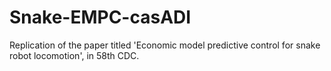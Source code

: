 # Snake-EMPC-casADI
Replication of the paper titled 'Economic model predictive control for snake robot locomotion', in 58th CDC.
